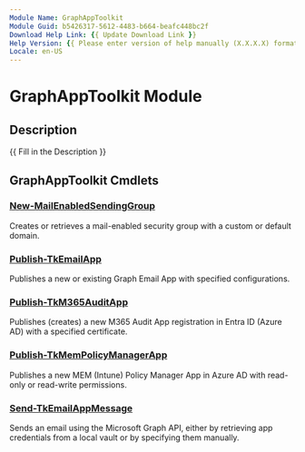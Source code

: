 ```yaml
---
Module Name: GraphAppToolkit
Module Guid: b5426317-5612-4483-b664-beafc448bc2f
Download Help Link: {{ Update Download Link }}
Help Version: {{ Please enter version of help manually (X.X.X.X) format }}
Locale: en-US
---
```


# GraphAppToolkit Module
## Description
{{ Fill in the Description }}

## GraphAppToolkit Cmdlets
### [New-MailEnabledSendingGroup](New-MailEnabledSendingGroup)
Creates or retrieves a mail-enabled security group with a custom or default domain.

### [Publish-TkEmailApp](Publish-TkEmailApp)
Publishes a new or existing Graph Email App with specified configurations.

### [Publish-TkM365AuditApp](Publish-TkM365AuditApp)
Publishes (creates) a new M365 Audit App registration in Entra ID (Azure AD) with a specified certificate.

### [Publish-TkMemPolicyManagerApp](Publish-TkMemPolicyManagerApp)
Publishes a new MEM (Intune) Policy Manager App in Azure AD with read-only or read-write permissions.

### [Send-TkEmailAppMessage](Send-TkEmailAppMessage)
Sends an email using the Microsoft Graph API, either by retrieving app credentials from a local vault
or by specifying them manually.

